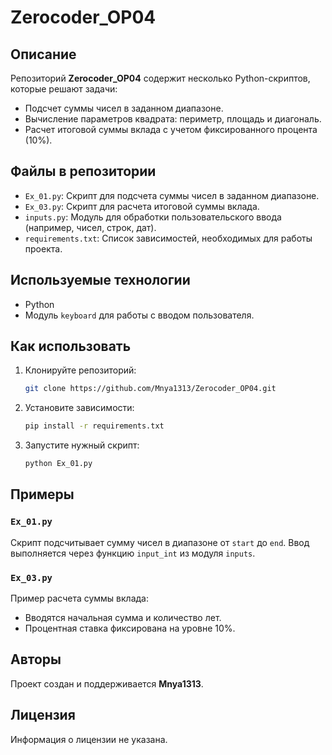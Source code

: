 
# Zerocoder_OP04

## Описание
Репозиторий **Zerocoder_OP04** содержит несколько Python-скриптов, которые решают задачи:
- Подсчет суммы чисел в заданном диапазоне.
- Вычисление параметров квадрата: периметр, площадь и диагональ.
- Расчет итоговой суммы вклада с учетом фиксированного процента (10%).

## Файлы в репозитории
- `Ex_01.py`: Скрипт для подсчета суммы чисел в заданном диапазоне.
- `Ex_03.py`: Скрипт для расчета итоговой суммы вклада.
- `inputs.py`: Модуль для обработки пользовательского ввода (например, чисел, строк, дат).
- `requirements.txt`: Список зависимостей, необходимых для работы проекта.

## Используемые технологии
- Python
- Модуль `keyboard` для работы с вводом пользователя.

## Как использовать
1. Клонируйте репозиторий:
    ```bash
    git clone https://github.com/Mnya1313/Zerocoder_OP04.git
    ```
2. Установите зависимости:
    ```bash
    pip install -r requirements.txt
    ```
3. Запустите нужный скрипт:
    ```bash
    python Ex_01.py
    ```

## Примеры
### `Ex_01.py`
Скрипт подсчитывает сумму чисел в диапазоне от `start` до `end`. Ввод выполняется через функцию `input_int` из модуля `inputs`.

### `Ex_03.py`
Пример расчета суммы вклада:
- Вводятся начальная сумма и количество лет.
- Процентная ставка фиксирована на уровне 10%.

## Авторы
Проект создан и поддерживается **Mnya1313**.

## Лицензия
Информация о лицензии не указана.
